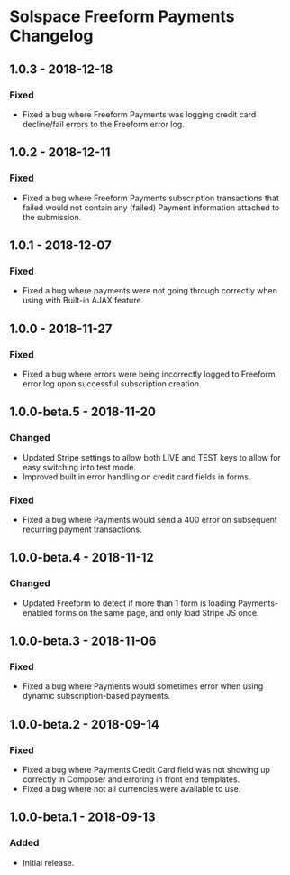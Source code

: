 # Solspace Freeform Payments Changelog

## 1.0.3 - 2018-12-18
### Fixed
- Fixed a bug where Freeform Payments was logging credit card decline/fail errors to the Freeform error log.

## 1.0.2 - 2018-12-11
### Fixed
- Fixed a bug where Freeform Payments subscription transactions that failed would not contain any (failed) Payment information attached to the submission.

## 1.0.1 - 2018-12-07
### Fixed
- Fixed a bug where payments were not going through correctly when using with Built-in AJAX feature.

## 1.0.0 - 2018-11-27
### Fixed
- Fixed a bug where errors were being incorrectly logged to Freeform error log upon successful subscription creation.

## 1.0.0-beta.5 - 2018-11-20
### Changed
- Updated Stripe settings to allow both LIVE and TEST keys to allow for easy switching into test mode.
- Improved built in error handling on credit card fields in forms.

### Fixed
- Fixed a bug where Payments would send a 400 error on subsequent recurring payment transactions.

## 1.0.0-beta.4 - 2018-11-12
### Changed
- Updated Freeform to detect if more than 1 form is loading Payments-enabled forms on the same page, and only load Stripe JS once.

## 1.0.0-beta.3 - 2018-11-06
### Fixed
- Fixed a bug where Payments would sometimes error when using dynamic subscription-based payments.

## 1.0.0-beta.2 - 2018-09-14
### Fixed
- Fixed a bug where Payments Credit Card field was not showing up correctly in Composer and erroring in front end templates.
- Fixed a bug where not all currencies were available to use.

## 1.0.0-beta.1 - 2018-09-13
### Added
- Initial release.
